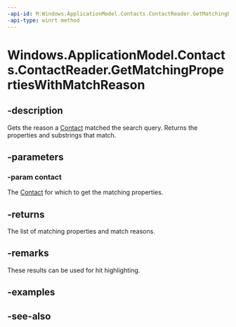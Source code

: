----api-id: M:Windows.ApplicationModel.Contacts.ContactReader.GetMatchingPropertiesWithMatchReason(Windows.ApplicationModel.Contacts.Contact)
-api-type: winrt method
---<!-- Method syntaxpublic Windows.Foundation.Collections.IVectorView<Windows.ApplicationModel.Contacts.ContactMatchReason> GetMatchingPropertiesWithMatchReason(Windows.ApplicationModel.Contacts.Contact contact)--># Windows.ApplicationModel.Contacts.ContactReader.GetMatchingPropertiesWithMatchReason## -descriptionGets the reason a [Contact](contact.md) matched the search query. Returns the properties and substrings that match.## -parameters### -param contactThe [Contact](contact.md) for which to get the matching properties.## -returnsThe list of matching properties and match reasons.## -remarksThese results can be used for hit highlighting.## -examples## -see-also